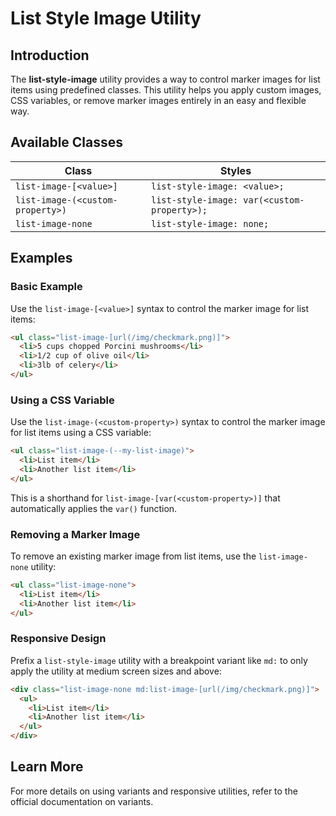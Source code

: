 # List Style Image Utility

## Introduction
The **list-style-image** utility provides a way to control marker images for list items using predefined classes. This utility helps you apply custom images, CSS variables, or remove marker images entirely in an easy and flexible way.

## Available Classes

| Class | Styles |
|---|---|
| `list-image-[<value>]` | `list-style-image: <value>;` |
| `list-image-(<custom-property>)` | `list-style-image: var(<custom-property>);` |
| `list-image-none` | `list-style-image: none;` |

## Examples

### Basic Example
Use the `list-image-[<value>]` syntax to control the marker image for list items:

```html
<ul class="list-image-[url(/img/checkmark.png)]">
  <li>5 cups chopped Porcini mushrooms</li>
  <li>1/2 cup of olive oil</li>
  <li>3lb of celery</li>
</ul>
```

### Using a CSS Variable
Use the `list-image-(<custom-property>)` syntax to control the marker image for list items using a CSS variable:

```html
<ul class="list-image-(--my-list-image)">
  <li>List item</li>
  <li>Another list item</li>
</ul>
```
This is a shorthand for `list-image-[var(<custom-property>)]` that automatically applies the `var()` function.

### Removing a Marker Image
To remove an existing marker image from list items, use the `list-image-none` utility:

```html
<ul class="list-image-none">
  <li>List item</li>
  <li>Another list item</li>
</ul>
```

### Responsive Design
Prefix a `list-style-image` utility with a breakpoint variant like `md:` to only apply the utility at medium screen sizes and above:

```html
<div class="list-image-none md:list-image-[url(/img/checkmark.png)]">
  <ul>
    <li>List item</li>
    <li>Another list item</li>
  </ul>
</div>
```

## Learn More
For more details on using variants and responsive utilities, refer to the official documentation on variants.
